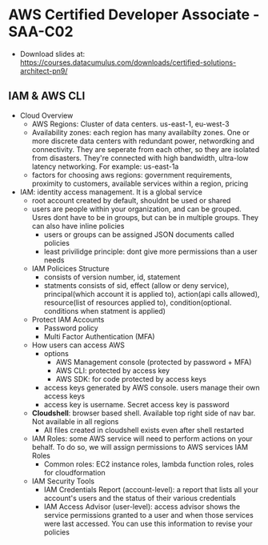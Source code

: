 # AWS Certified Developer Associate - SAA-C02

- Download slides at: https://courses.datacumulus.com/downloads/certified-solutions-architect-pn9/

## IAM & AWS CLI

- Cloud Overview
    - AWS Regions: Cluster of data centers. us-east-1, eu-west-3
    - Availability zones: each region has many availabilty zones. One or more discrete data centers with redundant power, networdking and connectivity. They are seperate from each other, so they are isolated from disasters. They're connected with high bandwidth, ultra-low latency networking. For example: us-east-1a
    - factors for choosing aws regions: government requirements, proximity to customers, available services within a region, pricing
- IAM: identity access management. It is a global service
    - root account created by default, shouldnt be used or shared
    - users are people within your organization, and can be grouped. Usres dont have to be in groups, but can be in multiple groups. They can also have inline policies
        - users or groups can be assigned JSON documents called policies
        - least privilidge principle: dont give more permissions than a user needs
    - IAM Policices Structure
        - consists of version number, id, statement
        - statments consists of sid, effect (allow or deny service), principal(which account it is applied to), action(api calls allowed), resource(list of resources applied to), condition(optional. conditions when statment is applied)
    - Protect IAM Accounts
        - Password policy
        - Multi Factor Authentication (MFA)
    - How users can access AWS
        - options
            - AWS Management console (protected by password + MFA)
            - AWS CLI: protected by access key
            - AWS SDK: for code protected by access keys
        - access keys generated by AWS console. users manage their own access keys
        - access key is username. Secret access key is password
    - **Cloudshell**: browser based shell. Available top right side of nav bar. Not available in all regions
        - All files created in cloudshell exists even after shell restarted
    - IAM Roles: some AWS service will need to perform actions on your behalf. To do so, we will assign permissions to AWS services IAM Roles
        - Common roles: EC2 instance roles, lambda function roles, roles for cloudformation
    - IAM Security Tools
        - IAM Credentials Report (account-level): a report that lists all your account's users and the status of their various credentials
        - IAM Access Advisor (user-level): access advisor shows the service permissions granted to a user and when those services were last accessed. You can use this information to revise your policies
    